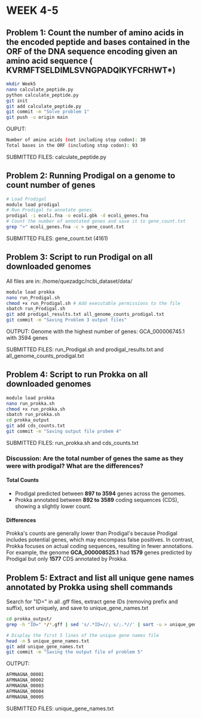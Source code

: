 # WEEK 4-5
## Problem 1: Count the number of amino acids in the encoded peptide and bases contained in the ORF of the DNA sequence encoding given an amino acid sequence ( KVRMFTSELDIMLSVNGPADQIKYFCRHWT*)

```bash
mkdir Week5
nano calculate_peptide.py
python calculate_peptide.py
git init
git add calculate_peptide.py
git commit -m "Solve problem 1"
git push -u origin main
```
OUPUT: 
```bash
Number of amino acids (not including stop codon): 30
Total bases in the ORF (including stop codon): 93
```
SUBMITTED FILES: calculate_peptide.py

## Problem 2: Running Prodigal on a genome to count number of genes
```bash
# Load Prodigal
module load prodigal
# Run Prodigal to annotate genes
prodigal -i ecoli.fna -o ecoli.gbk -d ecoli_genes.fna
# Count the number of annotated genes and save it to gene_count.txt
grep ">" ecoli_genes.fna -c > gene_count.txt
```
SUBMITTED FILES: gene_count.txt (4161)

## Problem 3: Script to run Prodigal on all downloaded genomes

All files are in: /home/quezadgc/ncbi_dataset/data/

```bash
module load prokka
nano run_Prodigal.sh
chmod +x run_Prodigal.sh # Add executable permissions to the file
sbatch run_Prodigal.sh 
git add prodigal_results.txt all_genome_counts_prodigal.txt
git commit -m "Saving Problem 3 output files"
```
OUTPUT: Genome with the highest number of genes: GCA_000006745.1 with 3594 genes 

SUBMITTED FILES: run_Prodigal.sh  and  prodigal_results.txt  and  all_genome_counts_prodigal.txt

## Problem 4: Script to run Prokka on all downloaded genomes
```bash
module load prokka
nano run_prokka.sh 
chmod +x run_prokka.sh
sbatch run_prokka.sh
cd prokka_output
git add cds_counts.txt
git commit -m "Saving output file probem 4"
```
SUBMITTED FILES: run_prokka.sh and cds_counts.txt

### Discussion: Are the total number of genes the same as they were with prodigal? What are the differences?
#### Total Counts
- Prodigal predicted between **897 to 3594** genes across the genomes.
- Prokka annotated between **892 to 3589** coding sequences (CDS), showing a slightly lower count.

#### Differences

Prokka's counts are generally lower than Prodigal's because Prodigal includes potential genes, which may encompass false positives. In contrast, Prokka focuses on actual coding sequences, resulting in fewer annotations. For example, the genome **GCA_000008525.1** had **1579** genes predicted by Prodigal but only **1577** CDS annotated by Prokka.

## Problem 5: Extract and list all unique gene names annotated by Prokka using shell commands
Search for "ID=" in all .gff files, extract gene IDs (removing prefix and suffix), sort uniquely, and save to unique_gene_names.txt 
``` bash
cd prokka_output/
grep -h "ID=" */*.gff | sed 's/.*ID=//; s/;.*//' | sort -u > unique_gene_names.txt

# Display the first 5 lines of the unique gene names file
head -n 5 unique_gene_names.txt
git add unique_gene_names.txt
git commit -m "Saving the output file of problem 5"
```
OUTPUT:
``` bash
AFMNAGNA_00001
AFMNAGNA_00002
AFMNAGNA_00003
AFMNAGNA_00004
AFMNAGNA_00005
```
SUBMITTED FILES: unique_gene_names.txt

